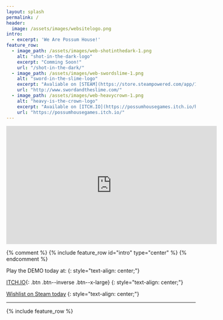 ```yaml
---
layout: splash
permalink: /
header:
  image: /assets/images/websitelogo.png
intro: 
  - excerpt: 'We Are Possum House!'
feature_row: 
  - image_path: /assets/images/web-shotinthedark-1.png
    alt: "shot-in-the-dark-logo"
    excerpt: "Comming Soon!"
    url: "/shot-in-the-dark/"
  - image_path: /assets/images/web-swordslime-1.png
    alt: "sword-in-the-slime-logo"
    excerpt: "Avaliable on [STEAM](https://store.steampowered.com/app/1130570/The_Sword_and_the_Slime/) and [ITCH.IO](https://possumhousegames.itch.io/the-sword-and-the-slime)"
    url: "http://www.swordandtheslime.com/"
  - image_path: /assets/images/web-heavycrown-1.png
    alt: "heavy-is-the-crown-logo"
    excerpt: "Available on [ITCH.IO](https://possumhousegames.itch.io/heavy-is-the-crown)"
    url: "https://possumhousegames.itch.io/"
---
```

<!-- 
![featured-game]({{ site.url }}{{ site.baseurl }}/assets/images/websitelogo.png){: .align-center}
 -->
<!-- 
 <iframe width="640" height="360" src="https://www.youtube-nocookie.com/embed/l2Of1-d5E5o?controls=0&amp;showinfo=0" frameborder="0" allowfullscreen></iframe>
 -->

 <iframe width="560" height="315" src="https://www.youtube.com/embed/loDKFPIL1g8" frameborder="0" allow="accelerometer; autoplay; encrypted-media; gyroscope; picture-in-picture" allowfullscreen></iframe>

{% comment %}
{% include feature_row id="intro" type="center" %}
{% endcomment %}

Play the DEMO today at: 
{: style="text-align: center;"}

[ITCH.IO](https://possumhousegames.itch.io/shot-in-the-dark){: .btn .btn--inverse .btn--x-large}
{: style="text-align: center;"}
<!-- 
Or...
{: style="text-align: center;"}

[Direct Download](#){: .btn .btn--inverse .btn--x-large}
{: style="text-align: center;"}

-->

[Wishlist on Steam today](https://store.steampowered.com/app/1204940/Shot_in_the_Dark/)
{: style="text-align: center;"}

---

{% include feature_row %}
